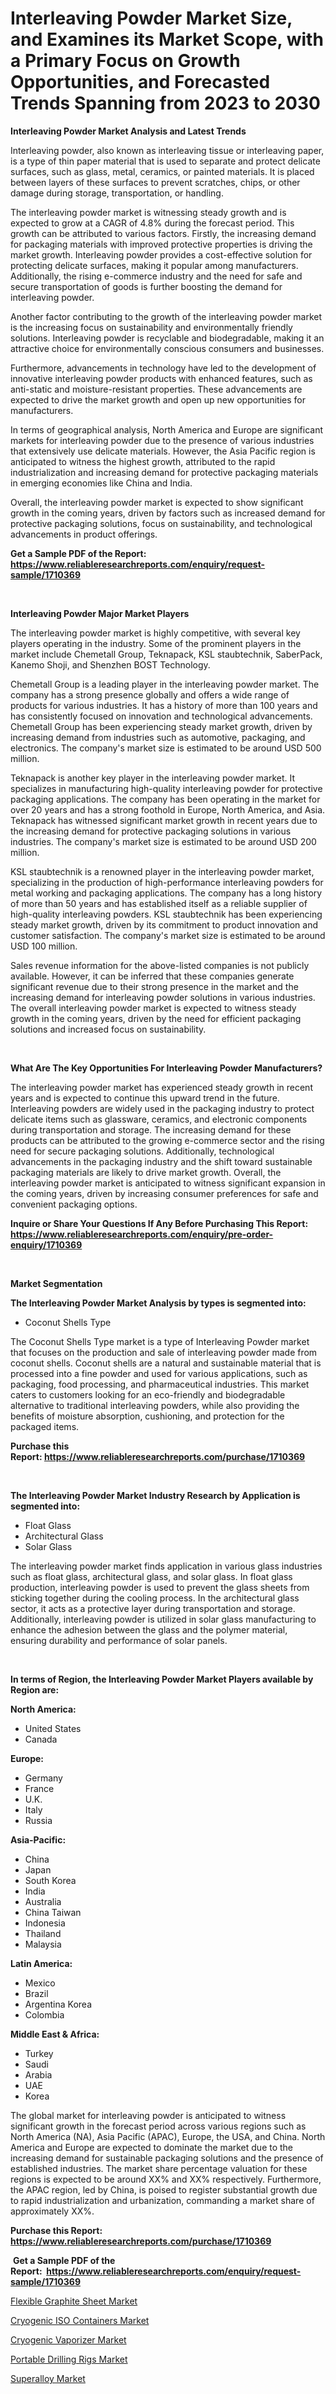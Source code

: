<p><h1>Interleaving Powder Market Size, and Examines its Market Scope, with a Primary Focus on Growth Opportunities, and Forecasted Trends Spanning from 2023 to 2030</h1></p><p><strong>Interleaving Powder Market Analysis and Latest Trends</strong></p>
<p><p>Interleaving powder, also known as interleaving tissue or interleaving paper, is a type of thin paper material that is used to separate and protect delicate surfaces, such as glass, metal, ceramics, or painted materials. It is placed between layers of these surfaces to prevent scratches, chips, or other damage during storage, transportation, or handling.</p><p>The interleaving powder market is witnessing steady growth and is expected to grow at a CAGR of 4.8% during the forecast period. This growth can be attributed to various factors. Firstly, the increasing demand for packaging materials with improved protective properties is driving the market growth. Interleaving powder provides a cost-effective solution for protecting delicate surfaces, making it popular among manufacturers. Additionally, the rising e-commerce industry and the need for safe and secure transportation of goods is further boosting the demand for interleaving powder.</p><p>Another factor contributing to the growth of the interleaving powder market is the increasing focus on sustainability and environmentally friendly solutions. Interleaving powder is recyclable and biodegradable, making it an attractive choice for environmentally conscious consumers and businesses.</p><p>Furthermore, advancements in technology have led to the development of innovative interleaving powder products with enhanced features, such as anti-static and moisture-resistant properties. These advancements are expected to drive the market growth and open up new opportunities for manufacturers.</p><p>In terms of geographical analysis, North America and Europe are significant markets for interleaving powder due to the presence of various industries that extensively use delicate materials. However, the Asia Pacific region is anticipated to witness the highest growth, attributed to the rapid industrialization and increasing demand for protective packaging materials in emerging economies like China and India.</p><p>Overall, the interleaving powder market is expected to show significant growth in the coming years, driven by factors such as increased demand for protective packaging solutions, focus on sustainability, and technological advancements in product offerings.</p></p>
<p><strong>Get a Sample PDF of the Report:&nbsp; <a href="https://www.reliableresearchreports.com/enquiry/request-sample/1710369">https://www.reliableresearchreports.com/enquiry/request-sample/1710369</a></strong></p>
<p>&nbsp;</p>
<p><strong>Interleaving Powder Major Market Players</strong></p>
<p><p>The interleaving powder market is highly competitive, with several key players operating in the industry. Some of the prominent players in the market include Chemetall Group, Teknapack, KSL staubtechnik, SaberPack, Kanemo Shoji, and Shenzhen BOST Technology.</p><p>Chemetall Group is a leading player in the interleaving powder market. The company has a strong presence globally and offers a wide range of products for various industries. It has a history of more than 100 years and has consistently focused on innovation and technological advancements. Chemetall Group has been experiencing steady market growth, driven by increasing demand from industries such as automotive, packaging, and electronics. The company's market size is estimated to be around USD 500 million.</p><p>Teknapack is another key player in the interleaving powder market. It specializes in manufacturing high-quality interleaving powder for protective packaging applications. The company has been operating in the market for over 20 years and has a strong foothold in Europe, North America, and Asia. Teknapack has witnessed significant market growth in recent years due to the increasing demand for protective packaging solutions in various industries. The company's market size is estimated to be around USD 200 million.</p><p>KSL staubtechnik is a renowned player in the interleaving powder market, specializing in the production of high-performance interleaving powders for metal working and packaging applications. The company has a long history of more than 50 years and has established itself as a reliable supplier of high-quality interleaving powders. KSL staubtechnik has been experiencing steady market growth, driven by its commitment to product innovation and customer satisfaction. The company's market size is estimated to be around USD 100 million.</p><p>Sales revenue information for the above-listed companies is not publicly available. However, it can be inferred that these companies generate significant revenue due to their strong presence in the market and the increasing demand for interleaving powder solutions in various industries. The overall interleaving powder market is expected to witness steady growth in the coming years, driven by the need for efficient packaging solutions and increased focus on sustainability.</p></p>
<p>&nbsp;</p>
<p><strong>What Are The Key Opportunities For Interleaving Powder Manufacturers?</strong></p>
<p><p>The interleaving powder market has experienced steady growth in recent years and is expected to continue this upward trend in the future. Interleaving powders are widely used in the packaging industry to protect delicate items such as glassware, ceramics, and electronic components during transportation and storage. The increasing demand for these products can be attributed to the growing e-commerce sector and the rising need for secure packaging solutions. Additionally, technological advancements in the packaging industry and the shift toward sustainable packaging materials are likely to drive market growth. Overall, the interleaving powder market is anticipated to witness significant expansion in the coming years, driven by increasing consumer preferences for safe and convenient packaging options.</p></p>
<p><strong>Inquire or Share Your Questions If Any Before Purchasing This Report: <a href="https://www.reliableresearchreports.com/enquiry/pre-order-enquiry/1710369">https://www.reliableresearchreports.com/enquiry/pre-order-enquiry/1710369</a></strong></p>
<p>&nbsp;</p>
<p><strong>Market Segmentation</strong></p>
<p><strong>The Interleaving Powder Market Analysis by types is segmented into:</strong></p>
<p><ul><li>Coconut Shells Type</li></ul></p>
<p><p>The Coconut Shells Type market is a type of Interleaving Powder market that focuses on the production and sale of interleaving powder made from coconut shells. Coconut shells are a natural and sustainable material that is processed into a fine powder and used for various applications, such as packaging, food processing, and pharmaceutical industries. This market caters to customers looking for an eco-friendly and biodegradable alternative to traditional interleaving powders, while also providing the benefits of moisture absorption, cushioning, and protection for the packaged items.</p></p>
<p><strong>Purchase this Report:&nbsp;<a href="https://www.reliableresearchreports.com/purchase/1710369">https://www.reliableresearchreports.com/purchase/1710369</a></strong></p>
<p>&nbsp;</p>
<p><strong>The Interleaving Powder Market Industry Research by Application is segmented into:</strong></p>
<p><ul><li>Float Glass</li><li>Architectural Glass</li><li>Solar Glass</li></ul></p>
<p><p>The interleaving powder market finds application in various glass industries such as float glass, architectural glass, and solar glass. In float glass production, interleaving powder is used to prevent the glass sheets from sticking together during the cooling process. In the architectural glass sector, it acts as a protective layer during transportation and storage. Additionally, interleaving powder is utilized in solar glass manufacturing to enhance the adhesion between the glass and the polymer material, ensuring durability and performance of solar panels.</p></p>
<p>&nbsp;</p>
<p><strong>In terms of Region, the Interleaving Powder Market Players available by Region are:</strong></p>
<p>
    <p> <strong> North America: </strong>
        <ul>
            <li>United States</li>
            <li>Canada</li>
        </ul>
        </p> 
    <p> <strong> Europe: </strong>
        <ul>
            <li>Germany</li>
            <li>France</li>
            <li>U.K.</li>
            <li>Italy</li>
            <li>Russia</li>
        </ul>
        </p> 
    <p> <strong> Asia-Pacific: </strong>
        <ul>
            <li>China</li>
            <li>Japan</li>
            <li>South Korea</li>
            <li>India</li>
            <li>Australia</li>
            <li>China Taiwan</li>
            <li>Indonesia</li>
            <li>Thailand</li>
            <li>Malaysia</li>
        </ul>
        </p> 
    <p> <strong> Latin America: </strong>
        <ul>
            <li>Mexico</li>
            <li>Brazil</li>
            <li>Argentina Korea</li>
            <li>Colombia</li>
        </ul>
        </p> 
    <p> <strong> Middle East & Africa: </strong>
        <ul>
            <li>Turkey</li>
            <li>Saudi</li>
            <li>Arabia</li>
            <li>UAE</li>
            <li>Korea</li>
        </ul>
    </p>
    </p>
<p><p>The global market for interleaving powder is anticipated to witness significant growth in the forecast period across various regions such as North America (NA), Asia Pacific (APAC), Europe, the USA, and China. North America and Europe are expected to dominate the market due to the increasing demand for sustainable packaging solutions and the presence of established industries. The market share percentage valuation for these regions is expected to be around XX% and XX% respectively. Furthermore, the APAC region, led by China, is poised to register substantial growth due to rapid industrialization and urbanization, commanding a market share of approximately XX%.</p></p>
<p><strong>Purchase this Report: <a href="https://www.reliableresearchreports.com/purchase/1710369">https://www.reliableresearchreports.com/purchase/1710369</a></strong></p>
<p>&nbsp;<strong>Get a Sample PDF of the Report:&nbsp;&nbsp;<a href="https://www.reliableresearchreports.com/enquiry/request-sample/1710369">https://www.reliableresearchreports.com/enquiry/request-sample/1710369</a></strong></p>
<p><strong></strong></p>
<p><p><a href="https://www.linkedin.com/pulse/flexible-graphite-sheet-market-insights-players-forecast-2wkre/">Flexible Graphite Sheet Market</a></p><p><a href="https://github.com/dziulagalemab/Market-Research-Report-List-1/blob/main/cryogenic-iso-containers-market.md">Cryogenic ISO Containers Market</a></p><p><a href="https://github.com/jonneygiverf/Market-Research-Report-List-1/blob/main/cryogenic-vaporizer-market.md">Cryogenic Vaporizer Market</a></p><p><a href="https://medium.com/@leliajewess/portable-drilling-rigs-market-size-and-market-trends-complete-industry-overview-2023-to-2030-62884b5d3af5">Portable Drilling Rigs Market</a></p><p><a href="https://www.linkedin.com/pulse/superalloy-market-size-share-global-analysis-report-ynime/">Superalloy Market</a></p></p>